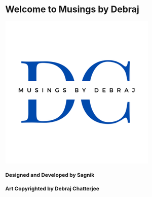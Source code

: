 # Welcome to Musings by Debraj

<img src="dc-muse.png"  width="450" height="450"><br>

### Designed and Developed by Sagnik

### Art Copyrighted by Debraj Chatterjee
